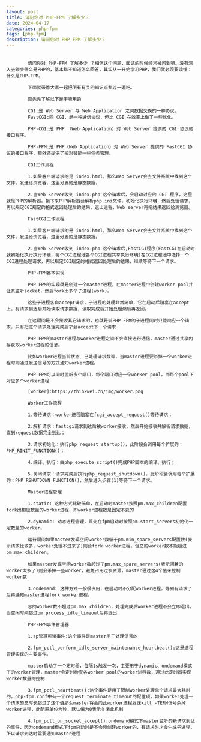 ```yaml
---
layout: post
title: 请问你对 PHP-FPM 了解多少？
date: 2024-04-17
categories: php-fpm
tags: [php-fpm]
description: 请问你对 PHP-FPM 了解多少？
---
```


<pre>
    <code>
        请问你对 PHP-FPM 了解多少 ？相信这个问题，面试的时候经常被问到吧。没有深入去领会什么是PHP的，基本都不知道怎么回答，其实从一开始学习PHP，我们就必须要读懂：什么是PHP-FPM。

        下面就带着大家一起把所有有关的知识点都过一遍吧。
        
        首先先了解以下是干嘛用的
        
        CGI:是 Web Server 与 Web Application 之间数据交换的一种协议。
        FastCGI:同 CGI，是一种通信协议，但比 CGI 在效率上做了一些优化。
        
        PHP-CGI:是 PHP （Web Application）对 Web Server 提供的 CGI 协议的接口程序。
        
        PHP-FPM:是 PHP（Web Application）对 Web Server 提供的 FastCGI 协议的接口程序，额外还提供了相对智能一些任务管理。
        
        CGI工作流程
        
        1.如果客户端请求的是 index.html，那么Web Server会去文件系统中找到这个文件，发送给浏览器，这里分发的是静态数据。
        
        2.当Web Server收到 index.php 这个请求后，会启动对应的 CGI 程序，这里就是PHP的解析器。接下来PHP解析器会解析php.ini文件，初始化执行环境，然后处理请求，再以规定CGI规定的格式返回处理后的结果，退出进程，Web server再把结果返回给浏览器。
        
        FastCGI工作流程
        
        1.如果客户端请求的是 index.html，那么Web Server会去文件系统中找到这个文件，发送给浏览器，这里分发的是静态数据。
        
        2.当Web Server收到 index.php 这个请求后,FastCGI程序(FastCGI在启动时就初始化执行执行环境，每个CGI进程池各个CGI进程共享执行环境)在CGI进程池中选择一个CGI进程处理请求，再以规定CGI规定的格式返回处理后的结果，继续等待下一个请求。
        
        PHP-FPM基本实现
        
        PHP-FPM的实现就是创建一个master进程，在master进程中创建worker pool并让其监听socket，然后fork出多个子进程(work)。
        
        这些子进程各自accept请求，子进程的处理非常简单，它在启动后阻塞在accept上，有请求到达后开始读取请求数据，读取完成后开始处理然后再返回。
        
        在这期间是不会接收其它请求的，也就是说PHP-FPM的子进程同时只能响应一个请求，只有把这个请求处理完成后才会accept下一个请求
        
        PHP-FPM的master进程与worker进程之间不会直接进行通信，master通过共享内存获取worker进程的信息。
        
        比如worker进程当前状态、已处理请求数等，当master进程要杀掉一个worker进程时则通过发送信号的方式通知worker进程。
        
        PHP-FPM可以同时监听多个端口，每个端口对应一个worker pool，而每个pool下对应多个worker进程
        
        [worker]:https://thinkwei.cn/img/worker.png
        
        Worker工作流程
        
        1.等待请求：worker进程阻塞在fcgi_accept_request()等待请求；
        
        2.解析请求：fastcgi请求到达后被worker接收，然后开始接收并解析请求数据，直到request数据完全到达；
        
        3.请求初始化：执行php_request_startup()，此阶段会调用每个扩展的：PHP_RINIT_FUNCTION()；
        
        4.编译、执行：由php_execute_script()完成PHP脚本的编译、执行；
        
        5.关闭请求：请求完成后执行php_request_shutdown()，此阶段会调用每个扩展的：PHP_RSHUTDOWN_FUNCTION()，然后进入步骤(1)等待下一个请求。
        
        Master进程管理
        
        1.static: 这种方式比较简单，在启动时master按照pm.max_children配置fork出相应数量的worker进程，即worker进程数是固定不变的
        
        2.dynamic: 动态进程管理，首先在fpm启动时按照pm.start_servers初始化一定数量的worker。
        
        运行期间如果master发现空闲worker数低于pm.min_spare_servers配置数(表示请求比较多，worker处理不过来了)则会fork worker进程，但总的worker数不能超过pm.max_children。
        
        如果master发现空闲worker数超过了pm.max_spare_servers(表示闲着的worker太多了)则会杀掉一些worker，避免占用过多资源，master通过这4个值来控制worker数
        
        3.ondemand: 这种方式一般很少用，在启动时不分配worker进程，等到有请求了后再通知master进程fork worker进程。
        
        总的worker数不超过pm.max_children，处理完成后worker进程不会立即退出，当空闲时间超过pm.process_idle_timeout后再退出
        
        PHP-FPM事件管理器
        
        1.sp管道可读事件:这个事件是master用于处理信号的
        
        2.fpm_pctl_perform_idle_server_maintenance_heartbeat():这是进程管理实现的主要事件。
        
        master启动了一个定时器，每隔1s触发一次，主要用于dynamic、ondemand模式下的worker管理，master会定时检查各worker pool的worker进程数，通过此定时器实现worker数量的控制
        
        3.fpm_pctl_heartbeat():这个事件是用于限制worker处理单个请求最大耗时的，php-fpm.conf中有一个request_terminate_timeout的配置项，如果worker处理一个请求的总时长超过了这个值那么master将会向此worker进程发送kill -TERM信号杀掉worker进程，此配置单位为秒，默认值为0表示关闭此机制
        
        4.fpm_pctl_on_socket_accept():ondemand模式下master监听的新请求到达的事件，因为ondemand模式下fpm启动时是不会预创建worker的，有请求时才会生成子进程，所以请求到达时需要通知master进程
    </code> 
</pre>

